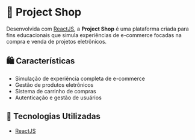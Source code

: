 # 🛒 Project Shop

Desenvolvida com [ReactJS](https://pt-br.reactjs.org/), a **Project Shop** é uma plataforma criada para fins educacionais que simula experiências de e-commerce focadas na compra e venda de projetos eletrônicos.

## 🛍️ Características

- Simulação de experiência completa de e-commerce
- Gestão de produtos eletrônicos
- Sistema de carrinho de compras
- Autenticação e gestão de usuários

## 🚀 Tecnologias Utilizadas

- [ReactJS](https://pt-br.reactjs.org/)
